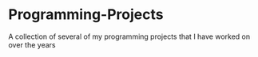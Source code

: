 # Programming-Projects
A collection of several of my programming projects that I have worked on over the years
